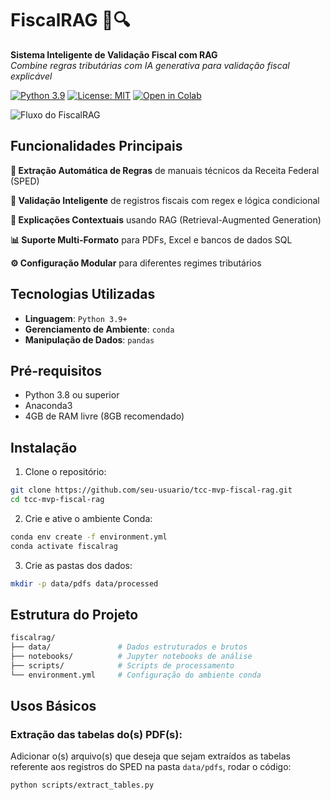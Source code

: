 # FiscalRAG 🧾🔍

**Sistema Inteligente de Validação Fiscal com RAG**  
*Combine regras tributárias com IA generativa para validação fiscal explicável*

[![Python 3.9](https://img.shields.io/badge/python-3.9-blue.svg)](https://www.python.org/downloads/)
[![License: MIT](https://img.shields.io/badge/License-MIT-yellow.svg)](https://opensource.org/licenses/MIT)
[![Open in Colab](https://colab.research.google.com/assets/colab-badge.svg)](https://colab.research.google.com/github/yourusername/fiscalrag/blob/main/notebooks/FiscalRAG-MVP.ipynb)

![Fluxo do FiscalRAG](https://via.placeholder.com/800x400.png?text=Fluxo+do+FiscalRAG+-+Extração+de+Regras+→+Validação+→+Explicação+com+RAG)

## Funcionalidades Principais

**📄 Extração Automática de Regras** de manuais técnicos da Receita Federal (SPED)

**🔎 Validação Inteligente** de registros fiscais com regex e lógica condicional

**🤖 Explicações Contextuais** usando RAG (Retrieval-Augmented Generation)

**📊 Suporte Multi-Formato** para PDFs, Excel e bancos de dados SQL

**⚙️ Configuração Modular** para diferentes regimes tributários


## **Tecnologias Utilizadas**

- **Linguagem**: `Python 3.9+`
- **Gerenciamento de Ambiente**: `conda`
- **Manipulação de Dados**: `pandas` 


## **Pré-requisitos**

- Python 3.8 ou superior
- Anaconda3
- 4GB de RAM livre (8GB recomendado)

## Instalação

1. Clone o repositório:
```bash
git clone https://github.com/seu-usuario/tcc-mvp-fiscal-rag.git
cd tcc-mvp-fiscal-rag
```

2. Crie e ative o ambiente Conda:
```bash
conda env create -f environment.yml
conda activate fiscalrag
```

3. Crie as pastas dos dados:
```bash
mkdir -p data/pdfs data/processed
```

## Estrutura do Projeto

```bash
fiscalrag/
├── data/               # Dados estruturados e brutos
├── notebooks/          # Jupyter notebooks de análise
├── scripts/            # Scripts de processamento
└── environment.yml     # Configuração do ambiente conda
```

## Usos Básicos

### **Extração das tabelas do(s) PDF(s)**:

Adicionar o(s) arquivo(s) que deseja que sejam extraídos as tabelas referente aos registros do SPED na pasta `data/pdfs`, rodar o código:
```bash
python scripts/extract_tables.py
```


